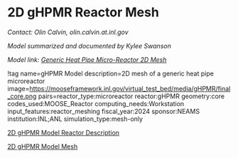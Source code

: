 # 2D gHPMR Reactor Mesh

*Contact: Olin Calvin, olin.calvin.at.inl.gov*

*Model summarized and documented by Kylee Swanson*

*Model link: [Generic Heat Pipe Micro-Reactor 2D Mesh](https://github.com/idaholab/virtual_test_bed/tree/main/microreactors/gHPMR)*

!tag name=gHPMR Model
     description=2D mesh of a generic heat pipe microreactor
     image=https://mooseframework.inl.gov/virtual_test_bed/media/gHPMR/final_core.png
     pairs=reactor_type:microreactor
            reactor:gHPMR
            geometry:core
            codes_used:MOOSE_Reactor
            computing_needs:Workstation
            input_features:reactor_meshing
            fiscal_year:2024
            sponsor:NEAMS
            institution:INL;ANL
            simulation_type:mesh-only

[2D gHPMR Model Reactor Description](gHPMR_reactor_description.md)

[2D gHPMR Model Mesh](gHPMR_mesh.md)
